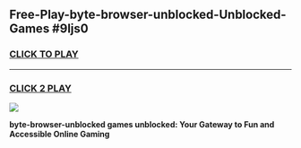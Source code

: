
## Free-Play-byte-browser-unblocked-Unblocked-Games #9ljs0
<h3>
<a href="https://news.freeplayer.one?title=byte-browser-unblocked&ref=8M">CLICK TO PLAY</a></h3>
<hr>

<h3>
<a href="https://news.freeplayer.one?title=byte-browser-unblocked&ref=8M">CLICK 2 PLAY</a>
  
</h3>

<a href="https://news.freeplayer.one?title=byte-browser-unblocked&ref=8M"><img src="https://clearcache.store/games.png"></a>


**byte-browser-unblocked games unblocked: Your Gateway to Fun and Accessible Online Gaming**
